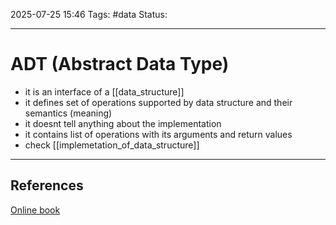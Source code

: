 
2025-07-25 15:46
Tags: #data 
Status:

---
# ADT (Abstract Data Type)
- it is an interface of a [[data_structure]]
- it defines set of operations supported by data structure and their semantics (meaning)
- it doesnt tell anything about the implementation
- it contains list of operations with its arguments and return values
- check [[implemetation_of_data_structure]]


---
## References
[Online book](https://opendatastructures.org/ods-cpp/1_2_Interfaces.html)


